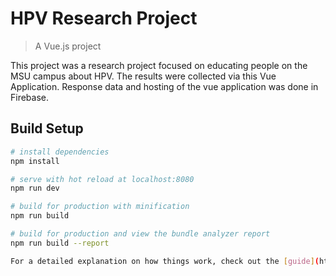 # HPV Research Project

> A Vue.js project

This project was a research project focused on educating people on the MSU campus about HPV. The results were collected via this Vue Application. Response data and hosting of the vue application was done in Firebase.

## Build Setup

``` bash
# install dependencies
npm install

# serve with hot reload at localhost:8080
npm run dev

# build for production with minification
npm run build

# build for production and view the bundle analyzer report
npm run build --report

For a detailed explanation on how things work, check out the [guide](http://vuejs-templates.github.io/webpack/) and [docs for vue-loader](http://vuejs.github.io/vue-loader).

